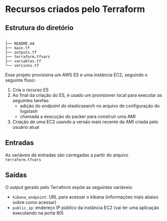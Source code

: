 # Recursos criados pelo Terraform

## Estrutura do diretório

```
.
├── README.md
├── main.tf
├── outputs.tf
├── terraform.tfvars
├── variables.tf
└── versions.tf
```

Esse projeto provisiona um AWS ES e uma instância EC2, seguindo o seguinte fluxo:   
1. Cria o recurso ES 
2. Ao final da criação do ES, é usado um provisioner local para executar as seguintes tarefas:
    * adição do *endpoint* do elasticsearch no arquivo de configuração do logstash
    * chamada a execução do packer para construir uma AMI 
3. Criação de uma EC2 usando a versão mais recente da AMI criada pelo usuário atual

## Entradas
As variáveis de entradas são carregadas a partir do arquivo `terraform.tfvars`

## Saídas
O *output* gerado pelo Terraform expõe as seguintes variáveis:   
* `kibana_endpoint`: URL para acessar o kibana (informações mais abaixo sobre como acessar)
* `public_ip`: endereço IP público da instância EC2 (vai ter uma aplicação executando na porta 80)
